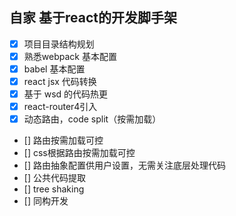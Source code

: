 ## 自家 基于react的开发脚手架

- [x] 项目目录结构规划
- [x] 熟悉webpack 基本配置
- [x] babel 基本配置
- [x] react jsx 代码转换
- [x] 基于 wsd 的代码热更
- [x] react-router4引入
- [x] 动态路由，code split（按需加载）
- [] 路由按需加载可控
- [] css根据路由按需加载可控
- [] 路由抽象配置供用户设置，无需关注底层处理代码
- [] 公共代码提取
- [] tree shaking
- [] 同构开发
